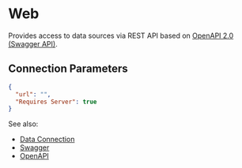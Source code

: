 <!-- TITLE: Web -->
<!-- SUBTITLE: -->

# Web

Provides access to data sources via REST API based on 
[OpenAPI 2.0 (Swagger API)](https://swagger.io/).

## Connection Parameters


```json
{
  "url": "",
  "Requires Server": true
}
```

See also:

  * [Data Connection](../data-connection.md)
  * [Swagger](https://swagger.io/)
  * [OpenAPI](https://swagger.io/docs/specification/about/)
